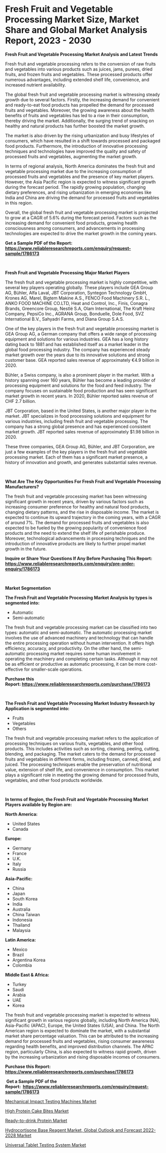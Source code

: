 <p><h1>Fresh Fruit and Vegetable Processing Market Size, Market Share and Global Market Analysis Report, 2023 - 2030</h1></p><p><strong>Fresh Fruit and Vegetable Processing Market Analysis and Latest Trends</strong></p>
<p><p>Fresh fruit and vegetable processing refers to the conversion of raw fruits and vegetables into various products such as juices, jams, purees, dried fruits, and frozen fruits and vegetables. These processed products offer numerous advantages, including extended shelf life, convenience, and increased nutrient availability.</p><p>The global fresh fruit and vegetable processing market is witnessing steady growth due to several factors. Firstly, the increasing demand for convenient and ready-to-eat food products has propelled the demand for processed fruits and vegetables. Moreover, the growing awareness about the health benefits of fruits and vegetables has led to a rise in their consumption, thereby driving the market. Additionally, the surging trend of snacking on healthy and natural products has further boosted the market growth.</p><p>The market is also driven by the rising urbanization and busy lifestyles of consumers, which have resulted in a shift towards processed and packaged food products. Furthermore, the introduction of innovative processing techniques and technologies have improved the quality and safety of processed fruits and vegetables, augmenting the market growth.</p><p>In terms of regional analysis, North America dominates the fresh fruit and vegetable processing market due to the increasing consumption of processed fruits and vegetables and the presence of key market players. However, the Asia Pacific region is expected to witness significant growth during the forecast period. The rapidly growing population, changing dietary preferences, and rising urbanization in emerging economies like India and China are driving the demand for processed fruits and vegetables in this region.</p><p>Overall, the global fresh fruit and vegetable processing market is projected to grow at a CAGR of 5.6% during the forecast period. Factors such as the increasing demand for convenient food products, growing health consciousness among consumers, and advancements in processing technologies are expected to drive the market growth in the coming years.</p></p>
<p><strong>Get a Sample PDF of the Report:&nbsp; <a href="https://www.reliableresearchreports.com/enquiry/request-sample/1786173">https://www.reliableresearchreports.com/enquiry/request-sample/1786173</a></strong></p>
<p>&nbsp;</p>
<p><strong>Fresh Fruit and Vegetable Processing Major Market Players</strong></p>
<p><p>The fresh fruit and vegetable processing market is highly competitive, with several key players operating globally. These players include GEA Group AG, Bühler, Alfa Laval, JBT Corporation, Syntegon Technology GmbH, Krones AG, Marel, Bigtem Makine A.S., FENCO Food Machinery S.R. L., ANKO FOOD MACHINE CO.LTD, Heat and Control, Inc., Finis, Conagra Brands, Greencore Group, Nestlé S.A, Olam International, The Kraft Heinz Company, PepsiCo Inc., AGRANA Group, Bonduelle, Dole Food, SVZ International B.V., Sahyadri Farms, and Diana Group S.A.S.</p><p>One of the key players in the fresh fruit and vegetable processing market is GEA Group AG, a German company that offers a wide range of processing equipment and solutions for various industries. GEA has a long history dating back to 1881 and has established itself as a market leader in the global food processing industry. The company has experienced steady market growth over the years due to its innovative solutions and strong customer base. GEA reported sales revenue of approximately €4.9 billion in 2020.</p><p>Bühler, a Swiss company, is also a prominent player in the market. With a history spanning over 160 years, Bühler has become a leading provider of processing equipment and solutions for the food and feed industry. The company focuses on sustainable food production and has seen significant market growth in recent years. In 2020, Bühler reported sales revenue of CHF 2.7 billion.</p><p>JBT Corporation, based in the United States, is another major player in the market. JBT specializes in food processing solutions and equipment for various industries, including fresh fruit and vegetable processing. The company has a strong global presence and has experienced consistent market growth. JBT reported sales revenue of approximately $1.98 billion in 2020.</p><p>These three companies, GEA Group AG, Bühler, and JBT Corporation, are just a few examples of the key players in the fresh fruit and vegetable processing market. Each of them has a significant market presence, a history of innovation and growth, and generates substantial sales revenue.</p></p>
<p>&nbsp;</p>
<p><strong>What Are The Key Opportunities For Fresh Fruit and Vegetable Processing Manufacturers?</strong></p>
<p><p>The fresh fruit and vegetable processing market has been witnessing significant growth in recent years, driven by various factors such as increasing consumer preference for healthy and natural food products, changing dietary patterns, and the rise in disposable income. The market is expected to continue its upward trajectory in the coming years, with a CAGR of around 7%. The demand for processed fruits and vegetables is also expected to be fueled by the growing popularity of convenience food products and the need to extend the shelf life of perishable produce. Moreover, technological advancements in processing techniques and the introduction of innovative products are likely to further propel market growth in the future.</p></p>
<p><strong>Inquire or Share Your Questions If Any Before Purchasing This Report: <a href="https://www.reliableresearchreports.com/enquiry/pre-order-enquiry/1786173">https://www.reliableresearchreports.com/enquiry/pre-order-enquiry/1786173</a></strong></p>
<p>&nbsp;</p>
<p><strong>Market Segmentation</strong></p>
<p><strong>The Fresh Fruit and Vegetable Processing Market Analysis by types is segmented into:</strong></p>
<p><ul><li>Automatic</li><li>Semi-automatic</li></ul></p>
<p><p>The fresh fruit and vegetable processing market can be classified into two types: automatic and semi-automatic. The automatic processing market involves the use of advanced machinery and technology that can handle the entire processing operation without human intervention. It offers high efficiency, accuracy, and productivity. On the other hand, the semi-automatic processing market requires some human involvement in operating the machinery and completing certain tasks. Although it may not be as efficient or productive as automatic processing, it can be more cost-effective for smaller-scale operations.</p></p>
<p><strong>Purchase this Report:&nbsp;<a href="https://www.reliableresearchreports.com/purchase/1786173">https://www.reliableresearchreports.com/purchase/1786173</a></strong></p>
<p>&nbsp;</p>
<p><strong>The Fresh Fruit and Vegetable Processing Market Industry Research by Application is segmented into:</strong></p>
<p><ul><li>Fruits</li><li>Vegetables</li><li>Others</li></ul></p>
<p><p>The fresh fruit and vegetable processing market refers to the application of processing techniques on various fruits, vegetables, and other food products. This includes activities such as sorting, cleaning, peeling, cutting, blending, and packaging. The market caters to the demand for processed fruits and vegetables in different forms, including frozen, canned, dried, and juiced. The processing techniques enable the preservation of nutritional value, extension of shelf life, and convenience in consumption. This market plays a significant role in meeting the growing demand for processed fruits, vegetables, and other food products worldwide.</p></p>
<p>&nbsp;</p>
<p><strong>In terms of Region, the Fresh Fruit and Vegetable Processing Market Players available by Region are:</strong></p>
<p>
    <p> <strong> North America: </strong>
        <ul>
            <li>United States</li>
            <li>Canada</li>
        </ul>
        </p> 
    <p> <strong> Europe: </strong>
        <ul>
            <li>Germany</li>
            <li>France</li>
            <li>U.K.</li>
            <li>Italy</li>
            <li>Russia</li>
        </ul>
        </p> 
    <p> <strong> Asia-Pacific: </strong>
        <ul>
            <li>China</li>
            <li>Japan</li>
            <li>South Korea</li>
            <li>India</li>
            <li>Australia</li>
            <li>China Taiwan</li>
            <li>Indonesia</li>
            <li>Thailand</li>
            <li>Malaysia</li>
        </ul>
        </p> 
    <p> <strong> Latin America: </strong>
        <ul>
            <li>Mexico</li>
            <li>Brazil</li>
            <li>Argentina Korea</li>
            <li>Colombia</li>
        </ul>
        </p> 
    <p> <strong> Middle East & Africa: </strong>
        <ul>
            <li>Turkey</li>
            <li>Saudi</li>
            <li>Arabia</li>
            <li>UAE</li>
            <li>Korea</li>
        </ul>
    </p>
    </p>
<p><p>The fresh fruit and vegetable processing market is expected to witness significant growth in various regions globally, including North America (NA), Asia-Pacific (APAC), Europe, the United States (USA), and China. The North American region is expected to dominate the market, with a substantial market share percentage valuation. This can be attributed to the increasing demand for processed fruits and vegetables, rising consumer awareness regarding health benefits, and improved distribution channels. The APAC region, particularly China, is also expected to witness rapid growth, driven by the increasing urbanization and rising disposable incomes of consumers.</p></p>
<p><strong>Purchase this Report: <a href="https://www.reliableresearchreports.com/purchase/1786173">https://www.reliableresearchreports.com/purchase/1786173</a></strong></p>
<p>&nbsp;<strong>Get a Sample PDF of the Report:&nbsp;&nbsp;<a href="https://www.reliableresearchreports.com/enquiry/request-sample/1786173">https://www.reliableresearchreports.com/enquiry/request-sample/1786173</a></strong></p>
<p><strong></strong></p>
<p><p><a href="https://github.com/luckyshygirl/Market-Research-Report-List-1/blob/main/mechanical-impact-testing-machines-market.md">Mechanical Impact Testing Machines Market</a></p><p><a href="https://www.linkedin.com/pulse/high-protein-cake-bites-market-size-share-amp-trends-analysis/">High Protein Cake Bites Market</a></p><p><a href="https://www.linkedin.com/pulse/ready-to-drink-protein-market-size-share-global-analysis/">Ready-to-drink Protein Market</a></p><p><a href="https://medium.com/@klebogdani/hydrocortisone-base-reagent-market-global-outlook-and-forecast-2022-2028-market-analysis-and-sze-9c096742dac6">Hydrocortisone Base Reagent Market, Global Outlook and Forecast 2022-2028 Market</a></p><p><a href="https://github.com/vimar16th/Market-Research-Report-List-1/blob/main/universal-tablet-testing-system-market.md">Universal Tablet Testing System Market</a></p></p>